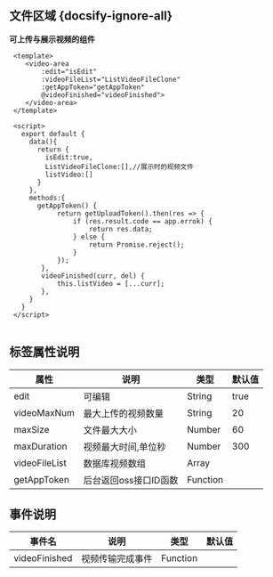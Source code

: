 ## 文件区域 {docsify-ignore-all}
 
**可上传与展示视频的组件**

```
 <template>
    <video-area
        :edit="isEdit"
        :videoFileList="ListVideoFileClone"
        :getAppToken="getAppToken"
        @videoFinished="videoFinished">
    </video-area>
 </template>

 <script>
   export default {
     data(){
       return {
         isEdit:true,
         ListVideoFileClone:[],//展示时的视频文件
         listVideo:[]
       }
     },
     methods:{
       getAppToken() {
            return getUploadToken().then(res => {
                if (res.result.code == app.errok) {
                    return res.data;
                } else {
                    return Promise.reject();
                }
            });
        },
        videoFinished(curr, del) {
            this.listVideo = [...curr];
        },
     }
   }
 </script>
     
```


 
## 标签属性说明

| 属性 | 说明 | 类型 | 默认值 |
| --- | --- | --- | --- |
| edit | 可编辑 | String | true   |
| videoMaxNum | 最大上传的视频数量 | String |  20  |
| maxSize | 文件最大大小 | Number | 60 |   
| maxDuration | 视频最大时间,单位秒 | Number | 300 |
| videoFileList | 数据库视频数组 | Array |  |
| getAppToken | 后台返回oss接口ID函数 | Function | |

## 事件说明

| 事件名 | 说明 | 类型 | 默认值 |
| --- | --- | --- | --- |
| videoFinished | 视频传输完成事件 | Function |    |
 


 
